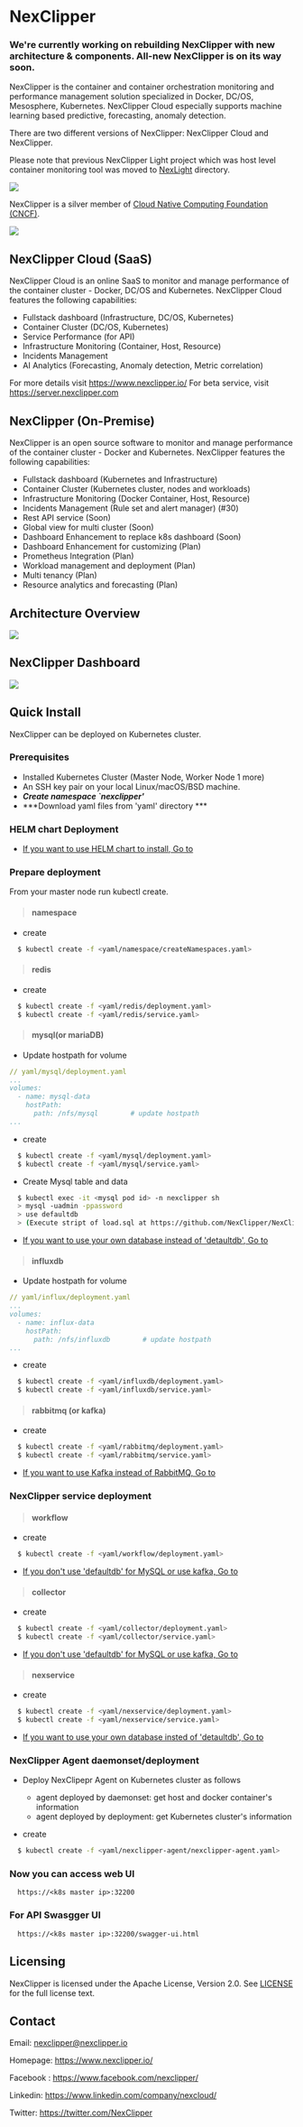 
# NexClipper

### We're currently working on rebuilding NexClipper with new architecture & components. All-new NexClipper is on its way soon.


NexClipper is the container and container orchestration monitoring and performance management solution specialized in Docker, DC/OS, Mesosphere, Kubernetes. NexClipper Cloud especially supports machine learning based predictive, forecasting, anomaly detection.

There are two different versions of NexClipper: NexClipper Cloud and NexClipper.

Please note that previous  NexClipper Light project which was host level container monitoring tool was moved to [NexLight](https://github.com/NexClipper/NexClipper/tree/master/NexLight) directory.

![](docs/images/logo1_wide.png)

NexClipper is a silver member of [Cloud Native Computing Foundation (CNCF)](https://landscape.cncf.io/category=monitoring&format=card-mode&grouping=category).

![](docs/images/cncf.png)

## NexClipper Cloud (SaaS)

NexClipper Cloud is an online SaaS to monitor and manage performance of the container cluster -  Docker, DC/OS and Kubernetes.
NexClipper Cloud features the following capabilities:
- Fullstack dashboard (Infrastructure, DC/OS, Kubernetes)
- Container Cluster (DC/OS, Kubernetes)
- Service Performance (for API)
- Infrastructure  Monitoring (Container, Host, Resource)
- Incidents Management
- AI Analytics (Forecasting, Anomaly detection, Metric correlation)

For more details visit  https://www.nexclipper.io/
For beta service, visit https://server.nexclipper.com

## NexClipper (On-Premise)

NexClipper is an open source software to monitor and manage performance of the container cluster -  Docker and Kubernetes.
NexClipper features the following capabilities:
- Fullstack dashboard (Kubernetes and Infrastructure)
- Container Cluster (Kubernetes cluster, nodes and workloads)
- Infrastructure Monitoring (Docker Container, Host, Resource)
- Incidents Management (Rule set and alert manager) (#30)
- Rest API service (Soon)
- Global view for multi cluster (Soon)
- Dashboard Enhancement to replace k8s dashboard (Soon)
- Dashboard Enhancement for customizing (Plan)
- Prometheus Integration (Plan)
- Workload management and deployment (Plan)
- Multi tenancy (Plan)
- Resource analytics and forecasting (Plan)

## Architecture Overview

![](docs/images/NexClipper_Architecture.png)

## NexClipper Dashboard

![](docs/images/NexClipper_dashboard.png)

## Quick Install

NexClipper can be deployed on Kubernetes cluster. 

### Prerequisites

- Installed Kubernetes Cluster (Master Node, Worker Node 1 more)
- An SSH key pair on your local Linux/macOS/BSD machine.
- ***Create namespace `nexclipper'***
- ***Download yaml files from 'yaml' directory  ***

### HELM chart Deployment

- [If you want to use HELM chart to install, Go to](https://github.com/NexClipper/NexClipper/tree/dev/HELM/README.md)


### Prepare deployment

From your master node run kubectl create. 

> #### namespace

- create
```sh
  $ kubectl create -f <yaml/namespace/createNamespaces.yaml>
```
> #### redis

- create
```sh
  $ kubectl create -f <yaml/redis/deployment.yaml>
  $ kubectl create -f <yaml/redis/service.yaml>
```

> #### mysql(or mariaDB)

- Update hostpath for volume
```yaml
// yaml/mysql/deployment.yaml
...
volumes:
  - name: mysql-data
    hostPath:
      path: /nfs/mysql        # update hostpath
...
```

- create
```sh
  $ kubectl create -f <yaml/mysql/deployment.yaml>
  $ kubectl create -f <yaml/mysql/service.yaml>
```

- Create Mysql table and data
```sh
  $ kubectl exec -it <mysql pod id> -n nexclipper sh
  > mysql -uadmin -ppassword
  > use defaultdb
  > (Execute stript of load.sql at https://github.com/NexClipper/NexClipper/blob/master/yaml/mysql/load.sql) 
```

- [If you want to use your own database instead of 'detaultdb', Go to](https://github.com/NexClipper/NexClipper/blob/dev/docs/option/mysql.md)

> #### influxdb

- Update hostpath for volume
```yaml
// yaml/influx/deployment.yaml
...
volumes:
  - name: influx-data
    hostPath:
      path: /nfs/influxdb        # update hostpath
...
```

- create
```sh
  $ kubectl create -f <yaml/influxdb/deployment.yaml>
  $ kubectl create -f <yaml/influxdb/service.yaml>
```

> #### rabbitmq (or kafka)

- create
```sh
  $ kubectl create -f <yaml/rabbitmq/deployment.yaml>
  $ kubectl create -f <yaml/rabbitmq/service.yaml>
```

- [If you want to use Kafka instead of RabbitMQ, Go to](https://github.com/NexClipper/NexClipper/blob/dev/docs/option/kafka.md)


### NexClipper service deployment

> #### workflow

- create
```sh
  $ kubectl create -f <yaml/workflow/deployment.yaml>
```

- [If you don't use 'defaultdb' for MySQL or use kafka, Go to](https://github.com/NexClipper/NexClipper/blob/dev/docs/option/workflow.md)

> #### collector

- create
```sh
  $ kubectl create -f <yaml/collector/deployment.yaml>
  $ kubectl create -f <yaml/collector/service.yaml>
```

- [If you don't use 'defaultdb' for MySQL or use kafka, Go to](https://github.com/NexClipper/NexClipper/blob/dev/docs/option/collector.md)


> #### nexservice

- create
```sh
  $ kubectl create -f <yaml/nexservice/deployment.yaml>
  $ kubectl create -f <yaml/nexservice/service.yaml>
```

- [If you want to use your own database insted of 'detaultdb', Go to](https://github.com/NexClipper/NexClipper/blob/dev/docs/option/nexservice.md)


### NexClipper Agent daemonset/deployment

- Deploy NexClipepr Agent on Kubernetes cluster as follows
  - agent deployed by daemonset: get host and docker container's information
  - agent deployed by deployment: get Kubernetes cluster's information

- create
```sh
  $ kubectl create -f <yaml/nexclipper-agent/nexclipper-agent.yaml>
```


### Now you can access web UI
```
  https://<k8s master ip>:32200
```

### For API Swasgger UI
```
  https://<k8s master ip>:32200/swagger-ui.html 
```

## Licensing

NexClipper is licensed under the Apache License, Version 2.0. See [LICENSE](https://github.com/NexClipper/NexClipper/blob/master/LICENSE) for the full license text.

## Contact

Email: nexclipper@nexclipper.io

Homepage: https://www.nexclipper.io/

Facebook : https://www.facebook.com/nexclipper/

Linkedin: https://www.linkedin.com/company/nexcloud/

Twitter: https://twitter.com/NexClipper

